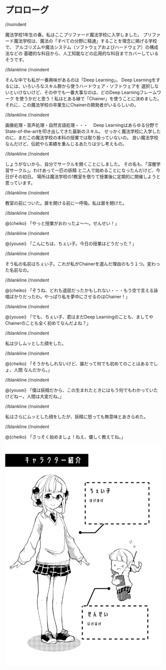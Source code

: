 # プロローグ

//noindent

魔法学校1年生の春。私はここプリファード魔法学校に入学しました。
プリファード魔法学校は、魔法の「すべての分野に精通」することを理念に掲げる学校で、
アルゴリズムや魔法システム（ソフトウェアおよびハードウェア）の構成法などの
基礎的な科目から、人工知能などの応用的な科目までカバーしているそうです。

//blankline
//noindent

そんな中でも私が一番興味があるのは「Deep Learning」。
Deep Learningをするには、いろいろなスキル群から使うハードウェア・ソフトウェアを
選択しないといけないけど、その中でも一番大事なのは、どのDeep Learningフレームワーク
を使うかだと思う！私はとある縁で「Chainer」を使うことに決めました。
それに、この魔法学校の卒業生にChainerの開発者がいるらしいの。

//blankline
//noindent

画像処理・音声処理・自然言語処理・・・　
Deep Learningはあらゆる分野でState-of-the-artを叩き出してきた最新のスキル。
せっかく魔法学校に入学したのに、まだこの魔法学校の本科の授業では取り扱っていないの。
良い魔法学校なんだけど、伝統やら実績を重んじるあたりは少し考えもの。

//blankline
//noindent

しょうがないから、自分でサークルを開くことにしました。
その名も、「深層学習サークル」。わけあって一匹の妖精
と二人で始めることになったんだけど、今日がその初日。
場所は魔法学校の1教室を借りて授業後に定期的に開催しようと思っています。

//blankline
//noindent

教室の前についた。扉を開ける前に一呼吸。私は扉を開けた。

//blankline
//noindent

@<icon>{cheiko} 「やっと授業がおわったよ〜〜。せんせい！」

//blankline
//noindent

@<icon>{yousei} 「こんにちは、ちぇい子。今日の授業はどうだった？」

//blankline
//noindent

そう私の名前はちぇい子。これが私がChainerを選んだ理由のもう１つ。変わった名前なの。

//blankline
//noindent

@<icon>{cheiko} 「そうね、どれも退屈だったかもしれない・・・もう空で言える詠唱ばかりだったわ。やっぱり私を夢中にさせるのはChainer！」

//blankline
//noindent

@<icon>{yousei} 「でも、ちぇい子、君はまだDeep Learningのことも、ましてやChainerのことも全く初めてなんだよね？」

//blankline
//noindent

私は少しムッとした顔をした。

//blankline
//noindent

@<icon>{cheiko} 「そうかもしれないけど、誰だって何でも初めてのことはあるでしょ、人間
なんだから。」

//blankline
//noindent

@<icon>{yousei} 「僕は妖精だから、この生まれたときにはもう何でもわかっていたけどねー。人間は大変だね。」

//blankline
//noindent

私はさらにムッとした顔をしたが、妖精に怒っても無意味とあきらめた。

//blankline
//noindent

@<icon>{cheiko} 「さっそく始めましょ！ねえ、優しく教えてね。」

![](./images/intro.png)
